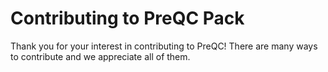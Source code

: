 # Contributing to PreQC Pack

Thank you for your interest in contributing to PreQC! There are many ways to contribute and we appreciate all of them.
